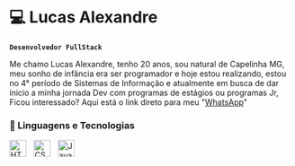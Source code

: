 # 💻 Lucas Alexandre

**`Desenvolvedor FullStack`**

Me chamo Lucas Alexandre, tenho 20 anos, sou natural de Capelinha MG, meu sonho de infância era ser programador e hoje estou realizando, estou no 4° período de Sistemas de Informação e atualmente em busca de dar ínicio a minha jornada Dev com programas de estágios ou programas Jr, Ficou interessado? Aqui está o link direto para meu "[WhatsApp](https://api.whatsapp.com/send/?phone=5533991756624&text&type=phone_number&app_absent=0)"

### 🤖 Linguagens e Tecnologias

<img 
    align="left" 
    alt="HTML"
    title="HTML" 
    width="30px" 
    style="padding-right: 10px;" 
    src="https://cdn.jsdelivr.net/gh/devicons/devicon@latest/icons/html5/html5-original.svg" 
/>
<img 
    align="left" 
    alt="CSS" 
    title="CSS"
    width="30px" 
    style="padding-right: 10px;" 
    src="https://cdn.jsdelivr.net/gh/devicons/devicon@latest/icons/css3/css3-original.svg" 
/>
<img 
    align="left" 
    alt="JavaScript" 
    title="JavaScript"
    width="30px" 
    style="padding-right: 10px;" 
    src="https://cdn.jsdelivr.net/gh/devicons/devicon@latest/icons/javascript/javascript-original.svg" 
/>
